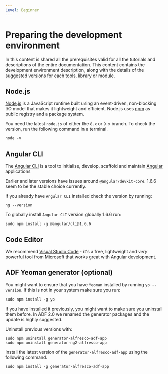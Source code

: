 ```yaml
---
Level: Beginner
---
```


# Preparing the development environment

In this content is shared all the prerequisites valid for all the tutorials and descriptions of the entire documentation. This content contains the development environment description, along with the details of the suggested versions for each tools, library or module.

## Node.js

[Node.js](https://nodejs.org) is a JavaScript runtime built using an event-driven, non-blocking I/O model that makes it lightweight and efficient. Node.js uses [npm](https://www.npmjs.com/) as public registry and a package system.

You need the latest `node.js` of either the `8.x` or `9.x` branch.
To check the version, run the following command in a terminal. 

    node -v

## Angular CLI

The [Angular CLI](https://cli.angular.io/) is a tool to initialise, develop, scaffold and maintain [Angular](https://angular.io/) applications

Earlier and later versions have issues around `@angular/devkit-core`. 1.6.6 seem to be the stable choice currently.

If you already have `Angular CLI` installed check the version by running:

    ng --version

To globally install `Angular CLI` version globally 1.6.6 run:

    sudo npm install -g @angular/cli@1.6.6

## Code Editor

We recommend [Visual Studio Code](http://code.visualstudio.com) - it's a free, lightweight and *very* powerful tool from Microsoft that works great with Angular development.

## ADF Yeoman generator (optional)

You might want to ensure that you have `Yeoman` installed by running `yo --version`. If this is not in your system make sure you run:

    sudo npm install -g yo

If you have installed it previously, you might want to make sure you uninstall them before. In ADF 2.0 we renamed the generator packages and the update is highly suggested.

Uninstall previous versions with:

    sudo npm uninstall generator-alfresco-adf-app
    sudo npm uninstall generator-ng2-alfresco-app
    
Install the latest version of the `generator-alfresco-adf-app` using the following command.

    sudo npm install -g generator-alfresco-adf-app


